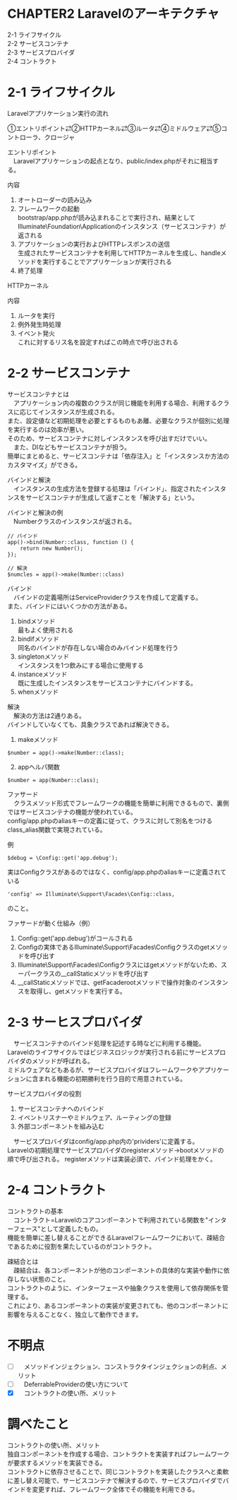 # CHAPTER2 Laravelのアーキテクチャ
2-1 ライフサイクル  
2-2 サービスコンテナ  
2-3 サービスプロバイダ  
2-4 コントラクト

# 2-1 ライフサイクル
Laravelアプリケーション実行の流れ

①エントリポイント⇄②HTTPカーネル⇄③ルータ⇄④ミドルウェア⇄⑤コントローラ、クロージャ

エントリポイント  
　Laravelアプリケーションの起点となり、public/index.phpがそれに相当する。

内容  
1. オートローダーの読み込み
2. フレームワークの起動  
bootstrap/app.phpが読み込まれることで実行され、結果としてIlluminate\Foundation\Applicationのインスタンス（サービスコンテナ）が返される  
3. アプリケーションの実行およびHTTPレスポンスの送信  
生成されたサービスコンテナを利用してHTTPカーネルを生成し、handleメソッドを実行することでアプリケーションが実行される  
4. 終了処理

HTTPカーネル  

内容  
1. ルータを実行
2. 例外発生時処理
3. イベント発火  
これに対するリス名を設定すればこの時点で呼び出される

# 2-2 サービスコンテナ
サービスコンテナとは  
　アプリケーション内の複数のクラスが同じ機能を利用する場合、利用するクラスに応じてインスタンスが生成される。  
また、設定値など初期処理を必要とするものもあ離、必要なクラスが個別に処理を実行するのは効率が悪い。  
そのため、サービスコンテナに対しインスタンスを呼び出すだけでいい。  
　また、DIなどもサービスコンテナが担う。  
簡単にまとめると、サービスコンテナは「依存注入」と「インスタンスか方法のカスタマイズ」ができる。

バインドと解決  
　インスタンスの生成方法を登録する処理は「バインド」、指定されたインスタンスをサービスコンテナが生成して返すことを「解決する」という。

バインドと解決の例  
　Numberクラスのインスタンスが返される。
```
// バインド
app()->bind(Number::class, function () {
    return new Number();
});

// 解決
$numcles = app()->make(Number::class)
```

バインド  
　バインドの定義場所はServiceProviderクラスを作成して定義する。  
また、バインドにはいくつかの方法がある。
1. bindメソッド  
最もよく使用される
2. bindifメソッド  
同名のバインドが存在しない場合のみバインド処理を行う
3. singletonメソッド  
インスタンスを1つ飲みにする場合に使用する
4. instanceメソッド  
既に生成したインスタンスをサービスコンテナにバインドする。
5. whenメソッド

解決  
　解決の方法は2通りある。  
バインドしていなくても、具象クラスであれば解決できる。
1. makeメソッド
```
$number = app()->make(Number::class);
```
2. appヘルパ関数
```
$number = app(Number::class);
```

ファサード  
　クラスメソッド形式でフレームワークの機能を簡単に利用できるもので、裏側ではサービスコンテナの機能が使われている。  
config/app.phpのaliasキーの定義に従って、クラスに対して別名をつけるclass_alias関数で実現されている。  

例
```
$debug = \Config::get('app.debug');
```
実はConfigクラスがあるのではなく、config/app.phpのaliasキーに定義されている
```
'config' => Illuminate\Support\Facades\Config::class,
```
のこと。

ファサードが動く仕組み（例）  
1. Config::get('app.debug')がコールされる
2. Configの実体であるIlluminate\Support\Facades\Configクラスのgetメソッドを呼び出す
3. Illuminate\Support\Facades\Configクラスにはgetメソッドがないため、スーパークラスの__callStaticメソッドを呼び出す
4. __callStaticメソッドでは、getFacaderootメソッドで操作対象のインスタンスを取得し、getメソッドを実行する。

# 2-3 サーヒスプロバイダ
　サービスコンテナのバインド処理を記述する時などに利用する機能。  
Laravelのライフサイクルではビジネスロジックが実行される前にサービスプロバイダのメソッドが呼ばれる。  
ミドルウェアなどもあるが、サービスプロバイダはフレームワークやアプリケーションに含まれる機能の初期勝利を行う目的で用意されている。

サービスプロバイダの役割  
1. サービスコンテナへのバインド
2. イベントリスナーやミドルウェア、ルーティングの登録
3. 外部コンポーネントを組み込む

　サービスプロバイダはconfig/app.php内の'prividers'に定義する。  
Laravelの初期処理でサービスプロバイダのregisterメソッド→bootメソッドの順で呼び出される。
registerメソッドは実装必須で、バインド処理をかく。

# 2-4 コントラクト
コントラクトの基本  
　コントラクト=Laravelのコアコンポーネントで利用されている関数を"インターフェース"として定義したもの。  
機能を簡単に差し替えることができるLaravelフレームワークにおいて、疎結合であるために役割を果たしているのがコントラクト。  

疎結合とは  
　疎結合は、各コンポーネントが他のコンポーネントの具体的な実装や動作に依存しない状態のこと。  
コントラクトのように、インターフェースや抽象クラスを使用して依存関係を管理する。  
これにより、あるコンポーネントの実装が変更されても、他のコンポーネントに影響を与えることなく、独立して動作できます。


# 不明点
- [ ] 　メソッドインジェクション、コンストラクタインジェクションの利点、メリット  
- [ ] 　DeferrableProviderの使い方について  
- [x] 　コントラクトの使い所、メリット

# 調べたこと
コントラクトの使い所、メリット  
独自コンポーネントを作成する場合、コントラクトを実装すればフレームワークが要求するメソッドを実装できる。  
コントラクトに依存させることで、同じコントラクトを実装したクラスへと柔軟に差し替え可能で、サービスコンテナで解決するので、サービスプロバイダでバインドを変更すれば、フレームワーク全体でその機能を利用できる。

